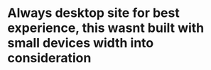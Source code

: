 # Always desktop site for best experience, this wasnt built with small devices width into consideration
